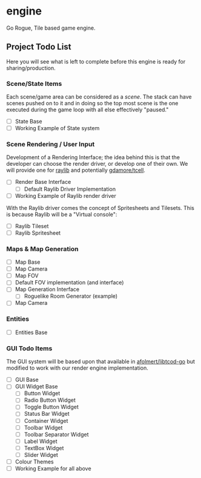 # engine
Go Rogue, Tile based game engine.

## Project Todo List

Here you will see what is left to complete before this engine is ready for sharing/production.

### Scene/State Items

Each scene/game area can be considered as a _scene_. The stack can have scenes pushed on to it and in doing so the top most scene is the one executed during the game loop with all else effectively "paused."

* [ ] State Base
* [ ] Working Example of State system

### Scene Rendering / User Input

Development of a Rendering Interface; the idea behind this is that the developer can choose the render driver, or develop one of their own. We will provide one for [raylib](https://www.raylib.com/) and potentially [gdamore/tcell](https://github.com/gdamore/tcell).

* [ ] Render Base Interface
  * [ ] Default Raylib Driver Implementation
* [ ] Working Example of Raylib render driver

With the Raylib driver comes the concept of Spritesheets and Tilesets. This is because Raylib will be a "Virtual console":

* [ ] Raylib Tileset
* [ ] Raylib Spritesheet

### Maps & Map Generation

* [ ] Map Base
* [ ] Map Camera
* [ ] Map FOV
 * [ ] Default FOV implementation (and interface)
* [ ] Map Generation Interface
  * [ ] Roguelike Room Generator (example)
* [ ] Map Camera

### Entities

* [ ] Entities Base

### GUI Todo Items

The GUI system will be based upon that available in [afolmert/libtcod-go](https://github.com/afolmert/libtcod-go/blob/master/tcod/gui.go) but modified to work with our render engine implementation.

* [ ] GUI Base
* [ ] GUI Widget Base
  * [ ] Button Widget
  * [ ] Radio Button Widget
  * [ ] Toggle Button Widget
  * [ ] Status Bar Widget
  * [ ] Container Widget
  * [ ] Toolbar Widget
  * [ ] Toolbar Separator Widget
  * [ ] Label Widget
  * [ ] TextBox Widget
  * [ ] Slider Widget
* [ ] Colour Themes
* [ ] Working Example for all above
